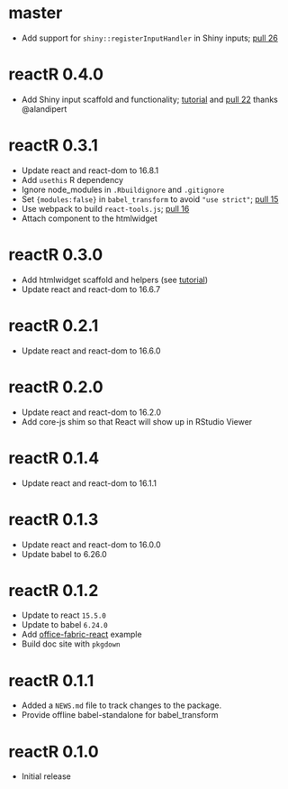 # master

* Add support for `shiny::registerInputHandler` in Shiny inputs; [pull 26](https://github.com/react-R/reactR/pull/26)

# reactR 0.4.0

* Add Shiny input scaffold and functionality; [tutorial](https://react-r.github.io/reactR/articles/intro_inputs.html) and [pull 22](https://github.com/react-R/reactR/pull/22) thanks @alandipert

# reactR 0.3.1

* Update react and react-dom to 16.8.1
* Add `usethis` R dependency
* Ignore node_modules in `.Rbuildignore` and `.gitignore`
* Set `{modules:false}` in `babel_transform` to avoid `"use strict"`; [pull 15](https://github.com/react-R/reactR/pull/15)
* Use webpack to build `react-tools.js`; [pull 16](https://github.com/react-R/reactR/pull/16)
* Attach component to the htmlwidget

# reactR 0.3.0

* Add htmlwidget scaffold and helpers (see [tutorial](https://react-r.github.io/reactR/articles/intro_htmlwidgets.html))
* Update react and react-dom to 16.6.7

# reactR 0.2.1

* Update react and react-dom to 16.6.0

# reactR 0.2.0

* Update react and react-dom to 16.2.0
* Add core-js shim so that React will show up in RStudio Viewer

# reactR 0.1.4

* Update react and react-dom to 16.1.1

# reactR 0.1.3

* Update react and react-dom to 16.0.0
* Update babel to 6.26.0

# reactR 0.1.2

* Update to react `15.5.0`
* Update to babel `6.24.0`
* Add [office-fabric-react](http://dev.office.com/fabric) example
* Build doc site with `pkgdown`

# reactR 0.1.1

* Added a `NEWS.md` file to track changes to the package.
* Provide offline babel-standalone for babel_transform

# reactR 0.1.0

* Initial release



